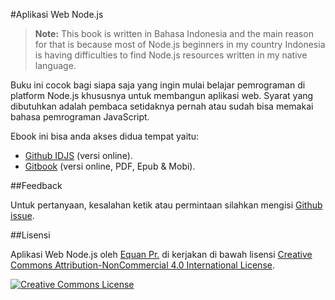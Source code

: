 #Aplikasi Web Node.js


> **Note:** This book is written in Bahasa Indonesia and the main reason for that is because most of Node.js beginners in my country Indonesia is having difficulties to find Node.js resources written in my native language.


Buku ini cocok bagi siapa saja yang ingin mulai belajar pemrograman di platform Node.js khususnya untuk membangun aplikasi web. Syarat yang dibutuhkan adalah pembaca setidaknya pernah atau sudah bisa memakai bahasa pemrograman JavaScript.

Ebook ini bisa anda akses didua tempat yaitu:
- [Github IDJS](https://idjs.github.io/belajar-nodejs) (versi online).
- [Gitbook](https://www.gitbook.com/book/junwatu/pengenalan-nodejs/details) (versi online, PDF, Epub & Mobi).

##Feedback

Untuk pertanyaan, kesalahan ketik atau permintaan silahkan mengisi [Github issue](https://github.com/idjs/belajar-nodejs/issues).


##Lisensi

<span xmlns:dct="http://purl.org/dc/terms/" property="dct:title">Aplikasi Web Node.js</span> oleh <a xmlns:cc="http://creativecommons.org/ns#" href="http://junwatu.github.io/" property="cc:attributionName" rel="cc:attributionURL">Equan Pr.</a> di kerjakan di bawah lisensi [Creative Commons Attribution-NonCommercial 4.0 International License](http://creativecommons.org/licenses/by-nc/4.0/).

<a rel="license" href="http://creativecommons.org/licenses/by-nc/4.0/"><img alt="Creative Commons License" style="border-width:0" src="https://i.creativecommons.org/l/by-nc/4.0/88x31.png"></a>

